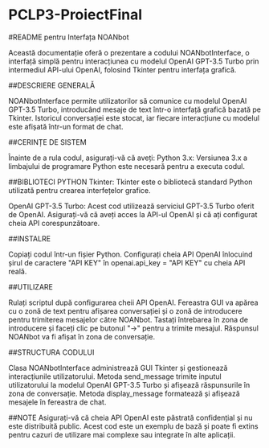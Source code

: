 # PCLP3-ProiectFinal
#README pentru Interfața NOANbot

Această documentație oferă o prezentare a codului NOANbotInterface, o interfață simplă pentru interacțiunea cu modelul OpenAI GPT-3.5 Turbo prin intermediul API-ului OpenAI, folosind Tkinter pentru interfața grafică.

##DESCRIERE GENERALĂ

NOANbotInterface permite utilizatorilor să comunice cu modelul OpenAI GPT-3.5 Turbo, introducând mesaje de text într-o interfață grafică bazată pe Tkinter. Istoricul conversației este stocat, iar fiecare interacțiune cu modelul este afișată într-un format de chat.

##CERINȚE DE SISTEM

Înainte de a rula codul, asigurați-vă că aveți:
Python 3.x: Versiunea 3.x a limbajului de programare Python este necesară pentru a executa codul.

##BIBLIOTECI PYTHON
Tkinter: Tkinter este o bibliotecă standard Python utilizată pentru crearea interfețelor grafice.

OpenAI GPT-3.5 Turbo: Acest cod utilizează serviciul GPT-3.5 Turbo oferit de OpenAI. Asigurați-vă că aveți acces la API-ul OpenAI și că ați configurat cheia API corespunzătoare.

##INSTALRE

Copiați codul într-un fișier Python.
Configurați cheia API OpenAI înlocuind șirul de caractere "API KEY" în openai.api_key = "API KEY" cu cheia API reală.

##UTILIZARE

Rulați scriptul după configurarea cheii API OpenAI.
Fereastra GUI va apărea cu o zonă de text pentru afișarea conversației și o zonă de introducere pentru trimiterea mesajelor către NOANbot.
Tastați întrebarea în zona de introducere și faceți clic pe butonul "→" pentru a trimite mesajul.
Răspunsul NOANbot va fi afișat în zona de conversație.

##STRUCTURA CODULUI

Clasa NOANbotInterface administrează GUI Tkinter și gestionează interacțiunile utilizatorului.
Metoda send_message trimite inputul utilizatorului la modelul OpenAI GPT-3.5 Turbo și afișează răspunsurile în zona de conversație.
Metoda display_message formatează și afișează mesajele în fereastra de chat.

##NOTE
Asigurați-vă că cheia API OpenAI este păstrată confidențial și nu este distribuită public.
Acest cod este un exemplu de bază și poate fi extins pentru cazuri de utilizare mai complexe sau integrate în alte aplicații.
